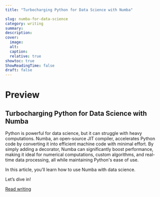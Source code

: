 ```yaml
---
title: "Turbocharging Python for Data Science with Numba"

slug: numba-for-data-science
category: writing 
summary:
description: 
cover:
  image:
  alt:
  caption: 
  relative: true
showtoc: true
ShowReadingTime: false
draft: false
---
```


# Preview

## Turbocharging Python for Data Science with Numba

Python is powerful for data science, but it can struggle with heavy computations. Numba, an open-source JIT compiler, accelerates Python code by converting it into efficient machine code with minimal effort. By simply adding a decorator, Numba can significantly boost performance, making it ideal for numerical computations, custom algorithms, and real-time data processing, all while maintaining Python's ease of use.

In this article, you’ll learn how to use Numba with data science.

Let’s dive in!

[Read writing](https://medium.com/@vidyamani/accelerating-python-for-data-science-with-numba-ecd0466cd515)